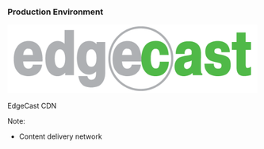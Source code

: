 ### Production Environment

![EdgeCast logo](img/edgecast.png) <!-- .element: style="box-shadow:none;height:5em;background-color:inherit;border:0" -->

EdgeCast CDN

Note:
* Content delivery network
